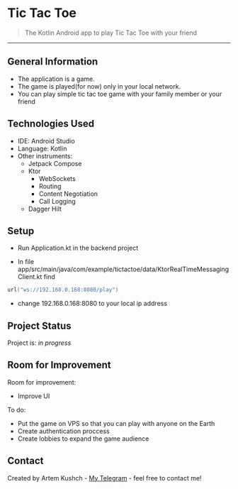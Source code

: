 # Tic Tac Toe
> The Kotlin Android app to play Tic Tac Toe with your friend
> 
-------------------------------
## General Information
- The application is a game. 
- The game is played(for now) only in your local network.
- You can play simple tic tac toe game with your family member or your friend



## Technologies Used
- IDE: Android Studio
- Language: Kotlin
- Other instruments:
   - Jetpack Compose
   - Ktor
      - WebSockets
      - Routing
      - Content Negotiation
      - Call Logging
   - Dagger Hilt


## Setup

- Run Application.kt in the backend project

- In file app/src/main/java/com/example/tictactoe/data/KtorRealTimeMessagingClient.kt find 

```kotlin
url("ws://192.168.0.168:8080/play")
```
- change 192.168.0.168:8080 to your local ip address

## Project Status
Project is: _in progress_

## Room for Improvement

Room for improvement:
- Improve UI 

To do:
- Put the game on VPS so that you can play with anyone on the Earth
- Create authentication proccess
- Create lobbies to expand the game audience

## Contact
Created by Artem Kushch - [My Telegram](https://telegram.me/omegalulist) - feel free to contact me!
